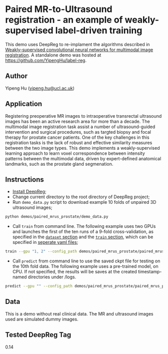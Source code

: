 # Paired MR-to-Ultrasound registration - an example of weakly-supervised label-driven training

This demo uses DeepReg to re-implament the algorithms described in
[Weakly-supervised convolutional neural networks for multimodal image registration](https://doi.org/10.1016/j.media.2018.07.002).
A standalone demo was hosted at https://github.com/YipengHu/label-reg.

## Author

Yipeng Hu (yipeng.hu@ucl.ac.uk)

## Application

Registering preoperative MR images to intraoperative transrectal ultrasound images has
been an active research area for more than a decade. The multimodal image registration
task assist a number of ultrasound-guided intervention and surgical procedures, such as
targted biopsy and focal therapy for prostate cancer patients. One of the key challenges
in this registration tasks is the lack of robust and effective similarity measures
between the two image types. This demo implements a weakly-supervised learning approach
to learn voxel correspondence between intensity patterns between the multimodal data,
driven by expert-defined anatomical landmarks, such as the prostate gland segmenation.

## Instructions

- [Install DeepReg](https://deepregnet.github.io/DeepReg/#/quick_start?id=install-the-package);
- Change current directory to the root directory of DeepReg project;
- Run `demo_data.py` script to download example 10 folds of unpaired 3D ultrasound
  images;

```bash
python demos/paired_mrus_prostate/demo_data.py
```

- Call `train` from command line. The following example uses two GPUs and launches the
  first of the ten runs of a 9-fold cross-validation, as specified in the
  [`dataset` section](./paired_mrus_prostate_dataset0.yaml) and the
  [`train` section](./paired_mrus_prostate_train.yaml), which can be specified in
  [seperate yaml files](https://deepregnet.github.io/DeepReg/#/tutorial_experiment?id=cross-validation);

```bash
train --gpu "1, 2" --config_path demos/paired_mrus_prostate/paired_mrus_prostate_dataset0.yaml demos/paired_mrus_prostate/paired_mrus_prostate_train.yaml --log_dir paired_mrus_prostate
```

- Call `predict` from command line to use the saved ckpt file for testing on the 10th
  fold data. The following example uses a pre-trained model, on CPU. If not specified,
  the results will be saves at the created timestamp-named directories under /logs.

```bash
predict --gpu "" --config_path demos/paired_mrus_prostate/paired_mrus_prostate_dataset0.yaml demos/paired_mrus_prostate/paired_mrus_prostate_train.yaml --ckpt_path logs/paired_mrus_prostate/save/weights-epoch200.ckpt --mode test
```

## Data

This is a demo without real clinical data. The MR and ultrasound images used are
simulated dummy images.

## Tested DeepReg Tag

0.14
